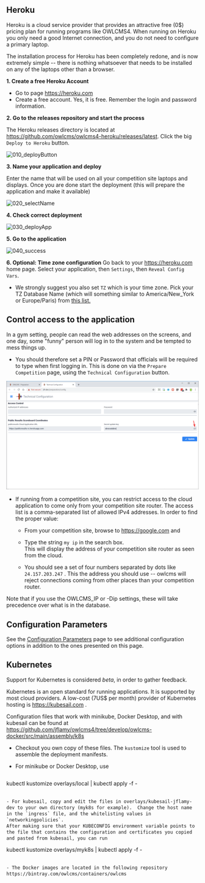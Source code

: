 

## Heroku

Heroku is a cloud service provider that provides an attractive free (0$) pricing plan for running programs like OWLCMS4.  When running on Heroku you only need a good Internet connection, and you do not need to configure a primary laptop.

The installation process for Heroku has been completely redone, and is now extremely simple -- there is nothing whatsoever that needs to be installed on any of the laptops other than a browser.

**1. Create a free Heroku Account**

- Go to page https://heroku.com
- Create a free account.  Yes, it is free.  Remember the login and password information.

**2. Go to the releases repository and start the process**

The Heroku releases directory is located at https://github.com/owlcms/owlcms4-heroku/releases/latest.  Click the big `Deploy to Heroku` button.

![010_deployButton](img/Heroku/010_deployButton.png)

**3. Name your application and deploy**

Enter the name that will be used on all your competition site laptops and displays.  Once you are done start the deployment (this will prepare the application and make it available)

![020_selectName](img/Heroku/020_selectName.png)

**4. Check correct deployment**

![030_deployApp](img/Heroku/030_deployApp.png)

**5. Go to the application**

![040_success](img/Heroku/040_success.png)

**6. Optional: Time zone configuration**
Go back to your https://heroku.com home page.  Select your application, then `Settings`, then `Reveal Config Vars`.

- We strongly suggest you also set `TZ` which is your time zone.   Pick your TZ Database Name (which will something similar to America/New_York or Europe/Paris) from [this list.](https://en.wikipedia.org/wiki/List_of_tz_database_time_zones) 

## Control access to the application

In a gym setting, people can read the web addresses on the screens, and one day, some "funny" person will log in to the system and be tempted to mess things up.
- You should therefore set a PIN or Password that officials will be required to type when first logging in.  This is done on via the `Prepare Competition` page, using the `Technical Configuration` button.

![051_editURL](img/PublicResults/051_editURL.png)

- If running from a competition site, you can restrict access to the cloud application to come only from your competition site router. The access list is a comma-separated list of allowed IPv4 addresses.   In order to find the proper value:

  - From your competition site, browse to https://google.com and 
  
  - Type the string  `my ip`  in the search box.  
    This will display the address of your competition site router as seen from the cloud.  
    
  - You should see a set of four numbers separated by dots like `24.157.203.247`  . This the address you should use -- owlcms will reject connections coming from other places than your competition router. 
  

Note that if you use the OWLCMS_IP or -Dip settings, these will take precedence over what is in the database.

## Configuration Parameters

See the [Configuration Parameters](./Configuration.md ':include') page to see additional configuration options in addition to the ones presented on this page.



## Kubernetes

Support for Kubernetes is considered *beta*, in order to gather feedback.

Kubernetes is an open standard for running applications.  It is supported by most cloud providers. A low-cost (7US$ per month) provider of Kubernetes hosting is https://kubesail.com .

Configuration files that work with minikube, Docker Desktop, and with kubesail can be found at https://github.com/jflamy/owlcms4/tree/develop/owlcms-docker/src/main/assembly/k8s 

- Checkout you own copy of these files.  The `kustomize` tool is used to assemble the deployment manifests.
  
- For minikube or Docker Desktop, use
  
  ```
kubectl kustomize overlays/local | kubectl apply -f -
  ```

- For kubesail, copy and edit the files in overlays/kubesail-jflamy-dev to your own directory (myk8s for example).  Change the host name in the `ingress` file, and the whitelisting values in `networkingpolicies`.
  After making sure that your KUBECONFIG environment variable points to the file that contains the configuration and certificates you copied and pasted from kubesail, you can run

```
  kubectl kustomize overlays/myk8s | kubectl apply -f -
```

- The Docker images are located in the following repository https://bintray.com/owlcms/containers/owlcms 
  
  ```
  
  ```